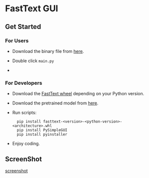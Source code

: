 # FastText GUI

## Get Started

### For Users

* Download the binary file from [here](https://github.com/LiRunyi2001/cnSoftBei/archive/refs/tags/FastText-v1.zip).
* Double click `main.py`

*

### For Developers

* Download the [FastText wheel](https://www.lfd.uci.edu/~gohlke/pythonlibs/#fasttext) depending on your Python version.
* Download the pretrained model from [here](https://1drv.ms/u/s!AmRrl2CAWm_2hNhj7Mu-V2Ku15dQKg?e=zxg1cA).
* Run scripts:

  ```shell
    pip install fasttext-<version>-<python-version>-<architecture>.whl
    pip install PySimpleGUI
    pip install pyinstaller
  ```

* Enjoy coding.

## ScreenShot

[screenshot](./screenshot.png)
